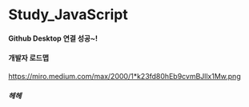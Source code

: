 # Study_JavaScript
#### Github Desktop 연결 성공~!

#### 개발자 로드맵
https://miro.medium.com/max/2000/1*k23fd80hEb9cvmBJllx1Mw.png

##### 헤헤
